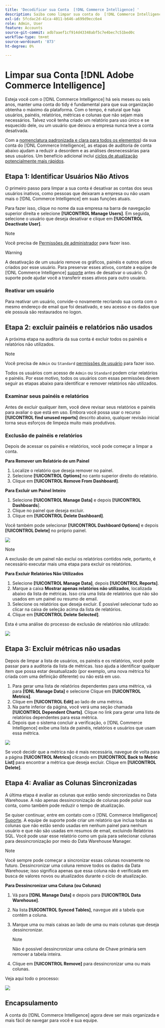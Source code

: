 ```yaml
---
title: 'Decodificar sua Conta  [!DNL Commerce Intelligence] '
description: Saiba como limpar sua conta do  [!DNL Commerce Intelligence] .
exl-id: 5fcdac2d-41ca-4011-b646-a699d9ecc6e4
role: Admin, User
feature: Accounts
source-git-commit: adb7aaef1cf914d43348abf5c7e4bec7c51bed0c
workflow-type: tm+mt
source-wordcount: '873'
ht-degree: 0%

---
```


# Limpar sua Conta [!DNL Adobe Commerce Intelligence]

Esteja você com o [!DNL Commerce Intelligence] há seis meses ou seis anos, manter uma conta do tidy é fundamental para que sua organização obtenha o máximo da plataforma. Com o tempo, é natural que haja usuários, painéis, relatórios, métricas e colunas que não sejam mais necessários. Talvez você tenha criado um relatório para uso único e se esquecido dele, ou um usuário que deixou a empresa nunca teve a conta desativada.

Com a [nomenclatura padronizada e clara para todos os elementos](../best-practices/naming-elements.md)) da sua conta do [!DNL Commerce Intelligence], as etapas de auditoria de conta abaixo ajudam a reduzir a desordem e as análises desnecessárias para seus usuários. Um benefício adicional inclui [ciclos de atualização potencialmente mais rápidos](../best-practices/reduce-update-cycle-time.md).

## Etapa 1: Identificar Usuários Não Ativos

O primeiro passo para limpar a sua conta é desativar as contas dos seus usuários inativos, como pessoas que deixaram a empresa ou não usam mais o [!DNL Commerce Intelligence] em suas funções atuais.

Para fazer isso, clique no nome da sua empresa na barra de navegação superior direita e selecione **[!UICONTROL Manage Users]**. Em seguida, selecione o usuário que deseja desativar e clique em **[!UICONTROL Deactivate User]**.

>[!NOTE]
>
>Você precisa de [Permissões de administrador](../administrator/user-management/user-management.md) para fazer isso.

>[!WARNING]
>
>A desativação de um usuário remove os gráficos, painéis e outros ativos criados por esse usuário. Para preservar esses ativos, contate a equipe de [!DNL Commerce Intelligence] [suporte](../guide-overview.md#Submitting-a-Support-Ticket) antes de desativar o usuário. O suporte pode ajudar você a transferir esses ativos para outro usuário.

### Reativar um usuário

Para reativar um usuário, convide-o novamente recriando sua conta com o mesmo endereço de email que foi desativado, e seu acesso e os dados que ele possuía são restaurados no logon.

## Etapa 2: excluir painéis e relatórios não usados

A próxima etapa na auditoria da sua conta é excluir todos os painéis e relatórios não utilizados.

>[!NOTE]
>
>Você precisa de `Admin` ou `Standard` [permissões de usuário](../administrator/user-management/user-management.md) para fazer isso.

Todos os usuários com acesso de `Admin` ou `Standard` podem criar relatórios e painéis. Por esse motivo, todos os usuários com essas permissões devem seguir as etapas abaixo para identificar e remover relatórios não utilizados.

### Examinar seus painéis e relatórios

Antes de excluir qualquer item, você deve revisar seus relatórios e painéis para avaliar o que está em uso. Embora você possa usar o recurso **[!UICONTROL find unused reports]** descrito abaixo, qualquer revisão inicial torna seus esforços de limpeza muito mais produtivos.

### Exclusão de painéis e relatórios

Depois de acessar os painéis e relatórios, você pode começar a limpar a conta.

**Para Remover um Relatório de um Painel**

1. Localize o relatório que deseja remover no painel.
1. Selecione **[!UICONTROL Options]** no canto superior direito do relatório.
1. Clique em **[!UICONTROL Remove From Dashboard]**.

**Para Excluir um Painel Inteiro**

1. Selecione **[!UICONTROL Manage Data]** e depois **[!UICONTROL Dashboards**].
1. Clique no painel que deseja excluir.
1. Clique em **[!UICONTROL Delete Dashboard]**.

Você também pode selecionar **[!UICONTROL Dashboard Options]** e depois **[!UICONTROL Delete]** no próprio painel.

![](../../mbi/assets/Delete_from_dashboard.png)

>[!NOTE]
>
>A exclusão de um painel não exclui os relatórios contidos nele, portanto, é necessário executar mais uma etapa para excluir os relatórios.

**Para Excluir Relatórios Não Utilizados**

1. Selecione **[!UICONTROL Manage Data]**, depois **[!UICONTROL Reports]**.
1. Marque a caixa **Mostrar apenas relatórios não utilizados**, localizada abaixo da lista de métricas. Isso cria uma lista de relatórios que não são usados em um painel ou resumo de email.
1. Selecione os relatórios que deseja excluir. É possível selecionar tudo ao clicar na caixa de seleção acima da lista de relatórios.
1. Clique em **[!UICONTROL Delete Selected]**.

Esta é uma análise do processo de exclusão de relatórios não utilizado:

![](../../mbi/assets/unused_reports.png)

## Etapa 3: Excluir métricas não usadas

Depois de limpar a lista de usuários, os painéis e os relatórios, você pode passar para a auditoria da lista de métricas. Isso ajuda a identificar qualquer item que possa estar desatualizado (por exemplo, uma nova métrica foi criada com uma definição diferente) ou não está em uso.

1. Para gerar uma lista de relatórios dependentes para uma métrica, vá para **[!DNL Manage Data]** e selecione Clique em **[!UICONTROL Metrics]**.
1. Clique em **[!UICONTROL Edit]** ao lado de uma métrica.
1. Na parte inferior da página, você verá uma seção chamada **[!UICONTROL Dependent Charts]**. Clique no link para gerar uma lista de relatórios dependentes para essa métrica.
1. Depois que o sistema concluir a verificação, o [!DNL Commerce Intelligence] exibe uma lista de painéis, relatórios e usuários que usam essa métrica.

![](../../mbi/assets/report_dependecies.png)

Se você decidir que a métrica não é mais necessária, navegue de volta para a página **[!UICONTROL Metrics]** clicando em **[!UICONTROL Back to Metric List]** para encontrar a métrica que deseja excluir. Clique em **[!UICONTROL Delete]**.

## Etapa 4: Avaliar as Colunas Sincronizadas

A última etapa é avaliar as colunas que estão sendo sincronizadas no Data Warehouse. A não apenas dessincronização de colunas pode poluir sua conta, como também pode reduzir o tempo de atualização.

Se quiser continuar, entre em contato com o [!DNL Commerce Intelligence] [Suporte](../guide-overview.md#Submitting-a-Support-Ticket). A equipe de suporte pode criar um relatório que inclua todas as colunas que não estão sendo usadas em nenhum painel para nenhum usuário e que não são usadas em resumos de email, excluindo Relatórios SQL. Você pode usar esse relatório como um guia para selecionar colunas para dessincronização por meio do Data Warehouse Manager.

>[!NOTE]
>
>Você sempre pode começar a sincronizar essas colunas novamente no futuro. Dessincronizar uma coluna remove todos os dados da Data Warehouse; isso significa apenas que essa coluna não é verificada em busca de valores novos ou atualizados durante o ciclo de atualização.

**Para Dessincronizar uma Coluna (ou Colunas)**

1. Vá para **[!DNL Manage Data]** e depois para **[!UICONTROL Data Warehouse]**.
1. Na lista **[!UICONTROL Synced Tables]**, navegue até a tabela que contém a coluna.
1. Marque uma ou mais caixas ao lado de uma ou mais colunas que deseja dessincronizar.
   >[!NOTE]
   >
   >Não é possível dessincronizar uma coluna de Chave primária sem remover a tabela inteira.

1. Clique em **[!UICONTROL Remove]** para dessincronizar uma ou mais colunas.

Veja aqui todo o processo:

![](../../mbi/assets/drop_column.png)

## Encapsulamento

A conta do [!DNL Commerce Intelligence] agora deve ser mais organizada e mais fácil de navegar para você e sua equipe.
